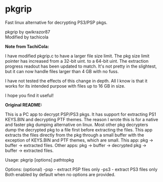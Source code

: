 # pkgrip
Fast linux alternative for decrypting PS3/PSP pkgs.

pkgrip by qwikrazor87
<br/>
Modified by tachicola

<strong>Note from TachiCola:</strong>

I have modified pkgrip.c to have a larger file size limit.
The pkg size limit pointer has increased from a 32-bit uint.
to a 64-bit uint. The extraction progress readout has been
updated to match. It's not pretty in the slightest, but it
can now handle files larger than 4 GB with no fuss.

I have not tested the effects of this change in depth. All I
know is that it works for its intended purpose with files up
to 16 GB in size.

I hope you find it useful!

<strong>Original README:</strong>

This is a PC app to decrypt PSP/PS3 pkgs.
It has support for extracting PS1 KEYS.BIN and decrypting PTF themes.
The reason I wrote this is for a native and faster pkg dumping alternative on linux.
Most other pkg decrypters dump the decrypted pkg to a file first before extracting the files.
This app extracts the files directly from the pkg through a small buffer with the exception of KEYS.BIN and PTF themes, which are small.
This app:
	pkg -> buffer -> extracted files.
Other apps:
	pkg -> buffer -> decrypted pkg -> buffer -> extracted files.

Usage:
	pkgrip [options] pathtopkg

Options: (optional)
	-psp - extract PSP files only
	-ps3 - extract PS3 files only
	Both enabled by default when no options are provided.

